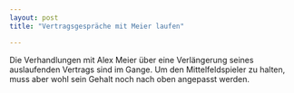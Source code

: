 ```yaml
---
layout: post
title: "Vertragsgespräche mit Meier laufen"

---
```


Die Verhandlungen mit Alex Meier über eine Verlängerung seines auslaufenden Vertrags sind im Gange. Um den Mittelfeldspieler zu halten, muss aber wohl sein Gehalt noch nach oben angepasst werden.


